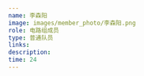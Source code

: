 ```yaml
---
name: 李森阳
image: images/member_photo/李森阳.png
role: 电路组成员
type: 普通队员
links:
description:
time: 24
---
```

